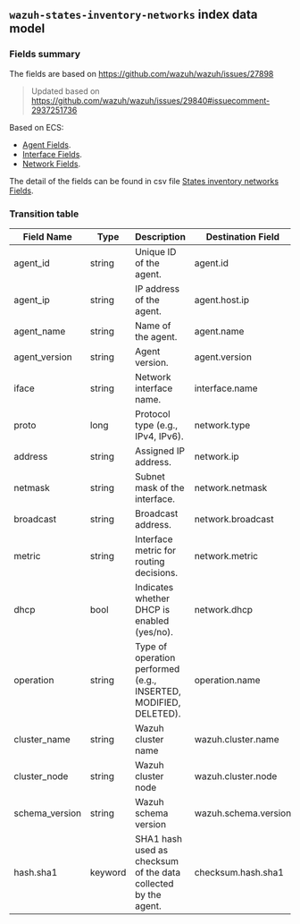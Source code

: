 ## `wazuh-states-inventory-networks` index data model

### Fields summary

The fields are based on https://github.com/wazuh/wazuh/issues/27898

> Updated based on https://github.com/wazuh/wazuh/issues/29840#issuecomment-2937251736

Based on ECS:

- [Agent Fields](https://www.elastic.co/guide/en/ecs/current/ecs-agent.html).
- [Interface Fields](https://www.elastic.co/guide/en/ecs/current/ecs-interface.html).
- [Network Fields](https://www.elastic.co/guide/en/ecs/current/ecs-network.html).

The detail of the fields can be found in csv file [States inventory networks Fields](fields.csv).

### Transition table

| Field Name     | Type    | Description                                                      | Destination Field    | Custom |
|----------------|---------|------------------------------------------------------------------|----------------------|--------|
| agent_id       | string  | Unique ID of the agent.                                          | agent.id             | FALSE  |
| agent_ip       | string  | IP address of the agent.                                         | agent.host.ip        | TRUE   |
| agent_name     | string  | Name of the agent.                                               | agent.name           | FALSE  |
| agent_version  | string  | Agent version.                                                   | agent.version        | FALSE  |
| iface          | string  | Network interface name.                                          | interface.name       | FALSE  |
| proto          | long    | Protocol type (e.g., IPv4, IPv6).                                | network.type         | FALSE  |
| address        | string  | Assigned IP address.                                             | network.ip           | FALSE  |
| netmask        | string  | Subnet mask of the interface.                                    | network.netmask      | TRUE   |
| broadcast      | string  | Broadcast address.                                               | network.broadcast    | TRUE   |
| metric         | string  | Interface metric for routing decisions.                          | network.metric       | TRUE   |
| dhcp           | bool    | Indicates whether DHCP is enabled (yes/no).                      | network.dhcp         | TRUE   |
| operation      | string  | Type of operation performed (e.g., INSERTED, MODIFIED, DELETED). | operation.name       | TRUE   |
| cluster_name   | string  | Wazuh cluster name                                               | wazuh.cluster.name   | TRUE   |
| cluster_node   | string  | Wazuh cluster node                                               | wazuh.cluster.node   | TRUE   |
| schema_version | string  | Wazuh schema version                                             | wazuh.schema.version | TRUE   |
| hash.sha1      | keyword | SHA1 hash used as checksum of the data collected by the agent.   | checksum.hash.sha1   | TRUE   |
